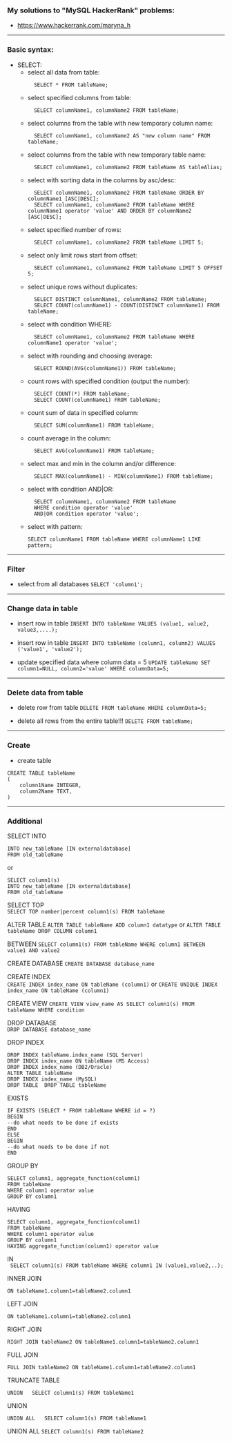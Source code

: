 ### My solutions to "MySQL HackerRank" problems:
* https://www.hackerrank.com/maryna_h

---

### Basic syntax:
- SELECT:
  * select all data from table:
    ```
      SELECT * FROM tableName;
    ```
  * select specified columns from table:
    ```
      SELECT columnName1, columnName2 FROM tableName;
    ```
  * select columns from the table with new temporary column name:
    ```
      SELECT columnName1, columnName2 AS "new column name" FROM tableName;
    ```  
  * select columns from the table with new temporary table name:
    ```
      SELECT columnName1, columnName2 FROM tableName AS tableAlias;
    ```
  * select with sorting data in the columns by asc/desc:
    ```
      SELECT columnName1, columnName2 FROM tableName ORDER BY columnName1 [ASC|DESC];
      SELECT columnName1, columnName2 FROM tableName WHERE columnName1 operator 'value' AND ORDER BY columnName2 [ASC|DESC];
    ```  
  * select specified number of rows:
    ```
      SELECT columnName1, columnName2 FROM tableName LIMIT 5;
    ```  
  * select only limit rows start from offset:
    ```
      SELECT columnName1, columnName2 FROM tableName LIMIT 5 OFFSET 5;
    ```
  * select unique rows without duplicates:
    ```
      SELECT DISTINCT columnName1, columnName2 FROM tableName;
      SELECT COUNT(columnName1) - COUNT(DISTINCT columnName1) FROM tableName;
    ```
  * select with condition WHERE:
    ```
      SELECT columnName1, columnName2 FROM tableName WHERE columnName1 operator 'value';
    ```  
  * select with rounding and choosing average:
    ```
      SELECT ROUND(AVG(columnName1)) FROM tableName;
    ```
  * count rows with specified condition (output the number):
    ```
      SELECT COUNT(*) FROM tableName;
      SELECT COUNT(columnName1) FROM tableName;
    ```
  * count sum of data in specified column:
    ```
      SELECT SUM(columnName1) FROM tableName;
    ```
  * count average in the column:
    ```
      SELECT AVG(columnName1) FROM tableName;
    ```
  * select max and min in the column and/or difference:
    ```
      SELECT MAX(columnName1) - MIN(columnName1) FROM tableName;
    ```
  * select with condition AND|OR:
    ```
      SELECT columnName1, columnName2 FROM tableName 
      WHERE condition operator 'value' 
      AND|OR condition operator 'value';
    ```
  * select with pattern:
    ```
    SELECT columnName1 FROM tableName WHERE columnName1 LIKE pattern;
    ```
---

### Filter
* select from all databases
```SELECT 'column1';```
  
---

### Change data in table
* insert row in table
```INSERT INTO tableName VALUES (value1, value2, value3,....);```
* insert row in table
```INSERT INTO tableName (column1, column2) VALUES ('value1', 'value2');```

* update specified data where column data = 5
```UPDATE tableName SET column1=NULL, column2='value' WHERE columnData=5;```

---

### Delete data from table
* delete row from table
```DELETE FROM tableName WHERE columnData=5;```

* delete all rows from the entire table!!!
```DELETE FROM tableName;```

---

### Create
* create table
```
CREATE TABLE tableName
(
	column1Name INTEGER,
	column2Name TEXT,
)
```

---

### Additional

SELECT INTO	
```SELECT *
INTO new_tableName [IN externaldatabase]
FROM old_tableName
```
or
```
SELECT column1(s)
INTO new_tableName [IN externaldatabase]
FROM old_tableName
```

SELECT TOP	
```SELECT TOP number|percent column1(s) FROM tableName```

ALTER TABLE	
```ALTER TABLE tableName ADD column1 datatype```
or ```ALTER TABLE tableName DROP COLUMN column1```

BETWEEN	
```SELECT column1(s) FROM tableName WHERE column1 BETWEEN value1 AND value2```

CREATE DATABASE	
```CREATE DATABASE database_name```

CREATE INDEX	
```CREATE INDEX index_name ON tableName (column1)```
or ```CREATE UNIQUE INDEX index_name ON tableName (column1)```

CREATE VIEW	
```CREATE VIEW view_name AS SELECT column1(s) FROM tableName WHERE condition```

DROP DATABASE	
```DROP DATABASE database_name```

DROP INDEX	
```
DROP INDEX tableName.index_name (SQL Server)
DROP INDEX index_name ON tableName (MS Access)
DROP INDEX index_name (DB2/Oracle)
ALTER TABLE tableName
DROP INDEX index_name (MySQL)
DROP TABLE	DROP TABLE tableName
```

EXISTS	
```
IF EXISTS (SELECT * FROM tableName WHERE id = ?)
BEGIN
--do what needs to be done if exists
END
ELSE
BEGIN
--do what needs to be done if not
END
```

GROUP BY
```
SELECT column1, aggregate_function(column1)
FROM tableName
WHERE column1 operator value
GROUP BY column1
```

HAVING	
```
SELECT column1, aggregate_function(column1)
FROM tableName
WHERE column1 operator value
GROUP BY column1
HAVING aggregate_function(column1) operator value
```

IN	
``` SELECT column1(s) FROM tableName WHERE column1 IN (value1,value2,..);```

INNER JOIN	
```SELECT column1(s) FROM tableName1 INNER JOIN tableName2
ON tableName1.column1=tableName2.column1
```

LEFT JOIN	
```SELECT column1(s) FROM tableName1 LEFT JOIN tableName2
ON tableName1.column1=tableName2.column1
```

RIGHT JOIN	
```SELECT column1(s) FROM tableName1
RIGHT JOIN tableName2 ON tableName1.column1=tableName2.column1
```

FULL JOIN	
```SELECT column1(s) FROM tableName1
FULL JOIN tableName2 ON tableName1.column1=tableName2.column1
```


TRUNCATE TABLE	
```TRUNCATE TABLE tableName
UNION	SELECT column1(s) FROM tableName1
```

UNION
```SELECT column1(s) FROM tableName2
UNION ALL	SELECT column1(s) FROM tableName1
```

UNION ALL
```SELECT column1(s) FROM tableName2```

